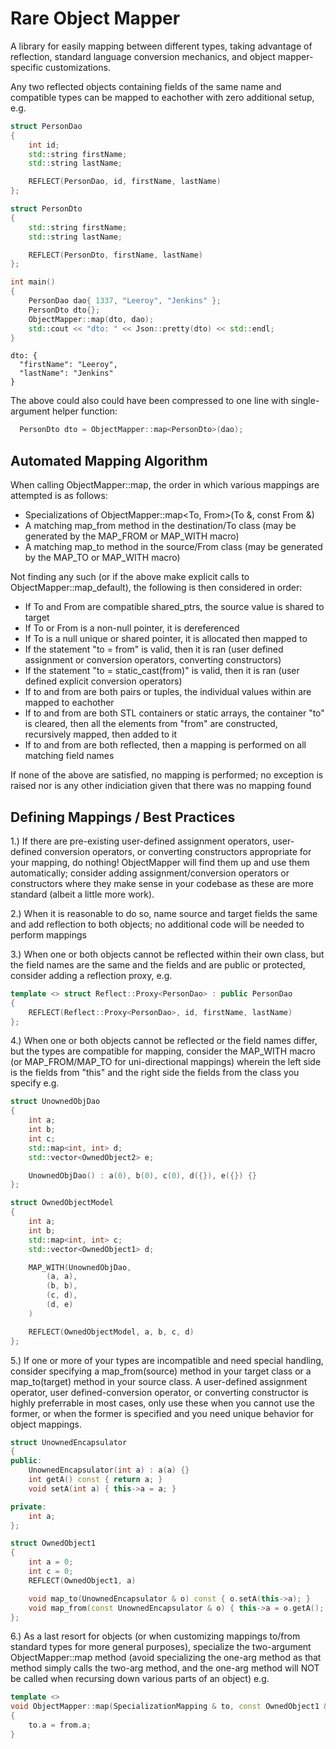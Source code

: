 # Rare Object Mapper

A library for easily mapping between different types, taking advantage of reflection, standard language conversion mechanics, and object mapper-specific customizations.

Any two reflected objects containing fields of the same name and compatible types can be mapped to eachother with zero additional setup, e.g.

```C++
struct PersonDao
{
    int id;
    std::string firstName;
    std::string lastName;

    REFLECT(PersonDao, id, firstName, lastName)
};

struct PersonDto
{
    std::string firstName;
    std::string lastName;

    REFLECT(PersonDto, firstName, lastName)
};

int main()
{
    PersonDao dao{ 1337, "Leeroy", "Jenkins" };
    PersonDto dto{};
    ObjectMapper::map(dto, dao);
    std::cout << "dto: " << Json::pretty(dto) << std::endl;
}
```

```
dto: {
  "firstName": "Leeroy",
  "lastName": "Jenkins"
}
```

The above could also could have been compressed to one line with single-argument helper function:
```C++
  PersonDto dto = ObjectMapper::map<PersonDto>(dao);
```

## Automated Mapping Algorithm

When calling ObjectMapper::map, the order in which various mappings are attempted is as follows:
- Specializations of ObjectMapper::map<To, From>(To &, const From &)
- A matching map_from method in the destination/To class (may be generated by the MAP_FROM or MAP_WITH macro)
- A matching map_to method in the source/From class (may be generated by the MAP_TO or MAP_WITH macro)

Not finding any such (or if the above make explicit calls to ObjectMapper::map_default), the following is then considered in order:
- If To and From are compatible shared_ptrs, the source value is shared to target
- If To or From is a non-null pointer, it is dereferenced
- If To is a null unique or shared pointer, it is allocated then mapped to
- If the statement "to = from" is valid, then it is ran (user defined assignment or conversion operators, converting constructors)
- If the statement "to = static_cast<To>(from)" is valid, then it is ran (user defined explicit conversion operators)
- If to and from are both pairs or tuples, the individual values within are mapped to eachother
- If to and from are both STL containers or static arrays, the container "to" is cleared, then all the elements from "from" are constructed, recursively mapped, then added to it
- If to and from are both reflected, then a mapping is performed on all matching field names

If none of the above are satisfied, no mapping is performed; no exception is raised nor is any other indiciation given that there was no mapping found


## Defining Mappings / Best Practices

1.) If there are pre-existing user-defined assignment operators, user-defined conversion operators, or converting constructors appropriate for your mapping, do nothing! ObjectMapper will find them up and use them automatically; consider adding assignment/conversion operators or constructors where they make sense in your codebase as these are more standard (albeit a little more work).

2.) When it is reasonable to do so, name source and target fields the same and add reflection to both objects; no additional code will be needed to perform mappings
  
3.) When one or both objects cannot be reflected within their own class, but the field names are the same and the fields and are public or protected, consider adding a reflection proxy, e.g.
```C++
template <> struct Reflect::Proxy<PersonDao> : public PersonDao
{
    REFLECT(Reflect::Proxy<PersonDao>, id, firstName, lastName)
};
```

4.) When one or both objects cannot be reflected or the field names differ, but the types are compatible for mapping, consider the MAP_WITH macro (or MAP_FROM/MAP_TO for uni-directional mappings) wherein the left side is the fields from "this" and the right side the fields from the class you specify e.g. 
```C++
struct UnownedObjDao
{
    int a;
    int b;
    int c;
    std::map<int, int> d;
    std::vector<OwnedObject2> e;

    UnownedObjDao() : a(0), b(0), c(0), d({}), e({}) {}
};

struct OwnedObjectModel
{
    int a;
    int b;
    std::map<int, int> c;
    std::vector<OwnedObject1> d;

    MAP_WITH(UnownedObjDao,
        (a, a),
        (b, b),
        (c, d),
        (d, e)
    )

    REFLECT(OwnedObjectModel, a, b, c, d)
};
```

5.) If one or more of your types are incompatible and need special handling, consider specifying a map_from(source) method in your target class or a map_to(target) method in your source class. A user-defined assignment operator, user defined-conversion operator, or converting constructor is highly preferrable in most cases, only use these when you cannot use the former, or when the former is specified and you need unique behavior for object mappings.
```C++
struct UnownedEncapsulator
{
public:
    UnownedEncapsulator(int a) : a(a) {}
    int getA() const { return a; }
    void setA(int a) { this->a = a; }

private:
    int a;
};

struct OwnedObject1
{
    int a = 0;
    int c = 0;
    REFLECT(OwnedObject1, a)

    void map_to(UnownedEncapsulator & o) const { o.setA(this->a); }
    void map_from(const UnownedEncapsulator & o) { this->a = o.getA(); }
};
```
  
6.) As a last resort for objects (or when customizing mappings to/from standard types for more general purposes), specialize the two-argument ObjectMapper::map method (avoid specializing the one-arg method as that method simply calls the two-arg method, and the one-arg method will NOT be called when recursing down various parts of an object) e.g.

```C++
template <>
void ObjectMapper::map(SpecializationMapping & to, const OwnedObject1 & from)
{
    to.a = from.a;
}
```
